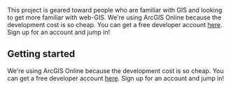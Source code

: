 This project is geared toward people who are familiar with GIS and looking to get more familiar with web-GIS.  We're using ArcGIS Online because the development cost is so cheap.  You can get a free developer account [here](https://developers.arcgis.com).  Sign up for an account and jump in!



## Getting started

We're using ArcGIS Online because the development cost is so cheap.  You can get a free developer account [here](https://developers.arcgis.com).  Sign up for an account and jump in!


